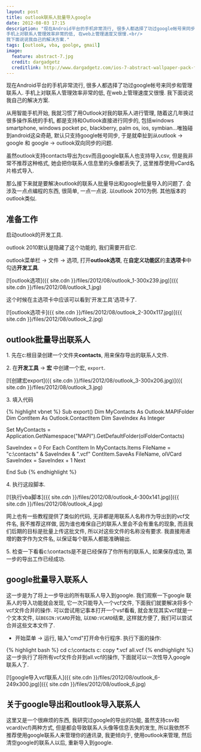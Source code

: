 ```yaml
---
layout: post
title: outlook联系人批量导入google
date: 2012-08-03 17:15
description: "现在Android平台的手机非常流行, 很多人都选择了功过google帐号来同步和管理联系人.<br/>
手机上对联系人管理效率非常的低, 在web上管理速度又很慢.<br/>
我下面说说我自己的解决方案."
tags: [outlook, vba, goolge, gmail]
image:
  feature: abstract-7.jpg
  credit: dargadgetz
  creditlink: http://www.dargadgetz.com/ios-7-abstract-wallpaper-pack-for-iphone-5-and-ipod-touch-retina/
---
```


现在Android平台的手机非常流行, 很多人都选择了功过google帐号来同步和管理联系人.
手机上对联系人管理效率非常的低, 在web上管理速度又很慢.
我下面说说我自己的解决方案.

从用智能手机开始, 我就习惯了用Outlook对我的联系人进行管理, 随着这几年换过很多操作系统的手机, 都是支持和Outlook直接进行同步的, 包括windows smartphone, windows pocket pc, blackberry, palm os, ios, symbian...唯独碰到android这朵奇葩, 默认只支持google帐号同步, 于是就牵扯到从outlook -&gt; google 和 google -&gt; outlook双向同步的问题.

虽然outlook支持contacts导出为csv而且google联系人也支持导入csv, 但是我非常不推荐这种格式, 她会把你联系人信息里的头像都丢失了, 这里推荐使用vCard名片格式导入.

那么接下来就是要解决outlook的联系人批量导出和google批量导入的问题了. 会涉及一点点编程的东西, 很简单, 一点一点说. 以outlook 2010为例. 其他版本的outlook类似.

## **准备工作** ##

启动outlook的开发工具.

outlook 2010默认是隐藏了这个功能的, 我们需要开启它.

outlook菜单栏 -&gt; 文件 -&gt; 选项, 打开**outlook选项**, 在**自定义功能区**的**主选项卡**中勾选**开发工具**.

[![outlook选项]({{ site.cdn }}/files/2012/08/outlook_1-300x239.jpg)]({{ site.cdn }}/files/2012/08/outlook_1.jpg)

这个时候在主选项卡中应该可以看到'开发工具'选项卡了.

[![outlook选项卡]({{ site.cdn }}/files/2012/08/outlook_2-300x117.jpg)]({{ site.cdn }}/files/2012/08/outlook_2.jpg)

## **outlook批量导出联系人** ##

1\. 先在c:根目录创建一个文件夹**contacts**, 用来保存导出的联系人文件.

2\. 在**开发工具** -> **宏** 中创建一个宏, `export`.

[![创建宏export]({{ site.cdn }}/files/2012/08/outlook_3-300x206.jpg)]({{ site.cdn }}/files/2012/08/outlook_3.jpg)

3\. 填入代码

{% highlight vbnet %}
Sub export()
Dim MyContacts As Outlook.MAPIFolder
Dim ContItem As Outlook.ContactItem
Dim SaveIndex As Integer

Set MyContacts = Application.GetNamespace("MAPI").GetDefaultFolder(olFolderContacts) 

SaveIndex = 0
For Each ContItem In MyContacts.Items
    FileName = "c:\contacts\" & SaveIndex & ".vcf"
    ContItem.SaveAs FileName, olVCard
    SaveIndex = SaveIndex + 1
    Next

End Sub
{% endhighlight %}

4\. 执行这段脚本.

[![执行vba脚本]({{ site.cdn }}/files/2012/08/outlook_4-300x141.jpg)]({{ site.cdn }}/files/2012/08/outlook_4.jpg)

网上也有一些教程提供了类似的代码, 无非都是用联系人名称作为导出到的vcf文件名, 我不推荐这样做, 因为谁也难保自己的联系人里会不会有重名的现象, 而且我们后期的目标是批量上传这批文件, 所以对这些文件的名称没有要求. 我直接用递增的数字作为文件名, 以保证每个联系人都能准确输出.

5\. 检查一下看看c:\contacts是不是已经保存了你所有的联系人, 如果保存成功, 第一步的导出工作已经成功.

## **google批量导入联系人** ##

这一步是为了将上一步导出的所有联系人导入到google.
我们观察一下google 联系人的导入功能就会发现, 它一次只能导入一个vcf文件, 下面我们就要解决将多个vcf文件合并的操作.
可以尝试用记事本打开一个vsf看看, 就会发现其实vcf就是一个文本文件, 以`BEGIN:VCARD`开始, 以`END:VCARD`结束, 这样就方便了, 我们可以尝试合并这些文本文件了.

* 开始菜单 -> 运行, 输入"cmd"打开命令行程序. 执行下面的操作:

{% highlight bash %}
    cd c:\contacts
    c:
    copy *.vcf all.vcf
{% endhighlight %}
这一步执行了将所有vcf文件合并到all.vcf的操作, 下面就可以一次性导入google联系人了.

[![google导入vcf联系人]({{ site.cdn }}/files/2012/08/outlook_6-249x300.jpg)]({{ site.cdn }}/files/2012/08/outlook_6.jpg)

## **关于google导出和outlook导入联系人** ##

这里又是一个很麻烦的东西, 我研究过google的导出的功能, 虽然支持csv和vcard(vcf)两种方式, 但是都会导致联系人头像等信息丢失的发生, 所以我依然不推荐使用google联系人来管理你的通讯录, 我更倾向于, 使用outlook来管理, 然后清空google的联系人以后, 重新导入到google.
